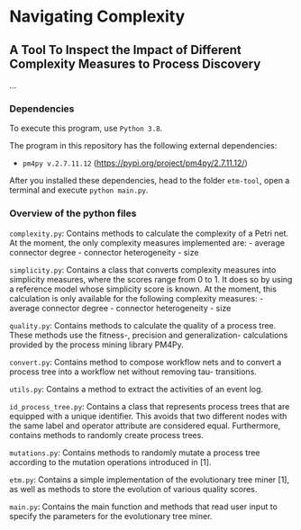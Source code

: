 # Navigating Complexity
## A Tool To Inspect the Impact of Different Complexity Measures to Process Discovery
...

### Dependencies
To execute this program, use `Python 3.8`.

The program in this repository has the following external dependencies: 
- `pm4py v.2.7.11.12` (https://pypi.org/project/pm4py/2.7.11.12/)

After you installed these dependencies, head to the folder `etm-tool`, open a terminal and execute `python main.py`. 

### Overview of the python files
`complexity.py`:
	Contains methods to calculate the complexity of a Petri net.
	At the moment, the only complexity measures implemented are:
	- average connector degree 
	- connector heterogeneity
	- size

`simplicity.py`:
	Contains a class that converts complexity measures into 
	simplicity measures, where the scores range from 0 to 1.
	It does so by using a reference model whose simplicity 
	score is known. At the moment, this calculation is only 
	available for the following complexity measures:
	- average connector degree
	- connector heterogeneity
	- size
	
`quality.py`:
	Contains methods to calculate the quality of a process tree. 
	These methods use the fitness-, precision and generalization-
	calculations provided by the process mining library PM4Py.

`convert.py`:
	Contains method to compose workflow nets and to convert 
	a process tree into a workflow net without removing tau-
	transitions.
	
`utils.py`:
	Contains a method to extract the activities of an event log.

`id_process_tree.py`:
	Contains a class that represents process trees that are equipped 
	with a unique identifier. This avoids that two different nodes 
	with the same label and operator attribute are considered equal. 
	Furthermore, contains methods to randomly create process trees.

`mutations.py`:
	Contains methods to randomly mutate a process tree according to 
	the mutation operations introduced in [1].
	
`etm.py`:
	Contains a simple implementation of the evolutionary tree miner [1], 
	as well as methods to store the evolution of various quality scores.

`main.py`:
	Contains the main function and methods that read user input to 
	specify the parameters for the evolutionary tree miner.
